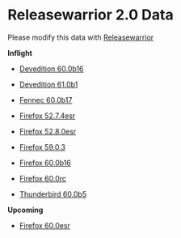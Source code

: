 

Releasewarrior 2.0 Data
=======================

Please modify this data with [Releasewarrior](https://github.com/mozilla-releng/releasewarrior-2.0)

**Inflight**

* [Devedition 60.0b16](/inflight/devedition/devedition-devedition-60.0b16.md)

* [Devedition 61.0b1](/inflight/devedition/devedition-devedition-61.0b1.md)

* [Fennec 60.0b17](/inflight/fennec/fennec-beta-60.0b17.md)

* [Firefox 52.7.4esr](/inflight/firefox/firefox-esr-52.7.4esr.md)

* [Firefox 52.8.0esr](/inflight/firefox/firefox-esr-52.8.0esr.md)

* [Firefox 59.0.3](/inflight/firefox/firefox-release-59.0.3.md)

* [Firefox 60.0b16](/inflight/firefox/firefox-beta-60.0b16.md)

* [Firefox 60.0rc](/inflight/firefox/firefox-release-rc-60.0rc.md)

* [Thunderbird 60.0b5](/inflight/thunderbird/thunderbird-beta-60.0b5.md)

**Upcoming**

* [Firefox 60.0esr](/upcoming/firefox/firefox-esr-60.0esr.md)

